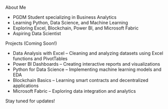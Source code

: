    About Me  
- PGDM Student specializing in Business Analytics  
- Learning Python, Data Science, and Machine Learning  
- Exploring Excel, Blockchain, Power BI, and Microsoft Fabric  
- Aspiring Data Scientist  

 Projects (Coming Soon!)  
- Data Analysis with Excel – Cleaning and analyzing datasets using Excel functions and PivotTables  
- Power BI Dashboards – Creating interactive reports and visualizations  
- Python for Data Science – Implementing machine learning models and EDA  
- Blockchain Basics – Learning smart contracts and decentralized applications  
- Microsoft Fabric – Exploring data integration and analytics  

Stay tuned for updates!
